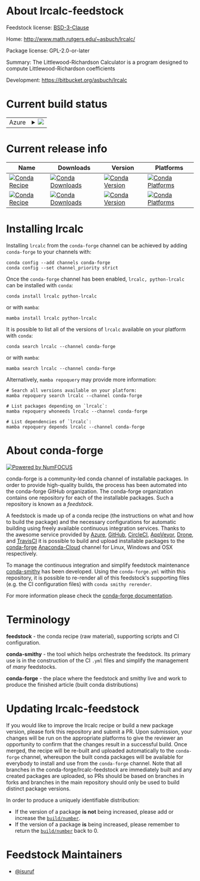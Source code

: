 About lrcalc-feedstock
======================

Feedstock license: [BSD-3-Clause](https://github.com/conda-forge/lrcalc-feedstock/blob/main/LICENSE.txt)

Home: http://www.math.rutgers.edu/~asbuch/lrcalc/

Package license: GPL-2.0-or-later

Summary: The Littlewood-Richardson Calculator is a program designed to compute Littlewood-Richardson coefficients

Development: https://bitbucket.org/asbuch/lrcalc

Current build status
====================


<table>
    
  <tr>
    <td>Azure</td>
    <td>
      <details>
        <summary>
          <a href="https://dev.azure.com/conda-forge/feedstock-builds/_build/latest?definitionId=599&branchName=main">
            <img src="https://dev.azure.com/conda-forge/feedstock-builds/_apis/build/status/lrcalc-feedstock?branchName=main">
          </a>
        </summary>
        <table>
          <thead><tr><th>Variant</th><th>Status</th></tr></thead>
          <tbody><tr>
              <td>linux_64</td>
              <td>
                <a href="https://dev.azure.com/conda-forge/feedstock-builds/_build/latest?definitionId=599&branchName=main">
                  <img src="https://dev.azure.com/conda-forge/feedstock-builds/_apis/build/status/lrcalc-feedstock?branchName=main&jobName=linux&configuration=linux%20linux_64_" alt="variant">
                </a>
              </td>
            </tr><tr>
              <td>linux_aarch64</td>
              <td>
                <a href="https://dev.azure.com/conda-forge/feedstock-builds/_build/latest?definitionId=599&branchName=main">
                  <img src="https://dev.azure.com/conda-forge/feedstock-builds/_apis/build/status/lrcalc-feedstock?branchName=main&jobName=linux&configuration=linux%20linux_aarch64_" alt="variant">
                </a>
              </td>
            </tr><tr>
              <td>linux_ppc64le</td>
              <td>
                <a href="https://dev.azure.com/conda-forge/feedstock-builds/_build/latest?definitionId=599&branchName=main">
                  <img src="https://dev.azure.com/conda-forge/feedstock-builds/_apis/build/status/lrcalc-feedstock?branchName=main&jobName=linux&configuration=linux%20linux_ppc64le_" alt="variant">
                </a>
              </td>
            </tr><tr>
              <td>osx_64</td>
              <td>
                <a href="https://dev.azure.com/conda-forge/feedstock-builds/_build/latest?definitionId=599&branchName=main">
                  <img src="https://dev.azure.com/conda-forge/feedstock-builds/_apis/build/status/lrcalc-feedstock?branchName=main&jobName=osx&configuration=osx%20osx_64_" alt="variant">
                </a>
              </td>
            </tr><tr>
              <td>osx_arm64</td>
              <td>
                <a href="https://dev.azure.com/conda-forge/feedstock-builds/_build/latest?definitionId=599&branchName=main">
                  <img src="https://dev.azure.com/conda-forge/feedstock-builds/_apis/build/status/lrcalc-feedstock?branchName=main&jobName=osx&configuration=osx%20osx_arm64_" alt="variant">
                </a>
              </td>
            </tr>
          </tbody>
        </table>
      </details>
    </td>
  </tr>
</table>

Current release info
====================

| Name | Downloads | Version | Platforms |
| --- | --- | --- | --- |
| [![Conda Recipe](https://img.shields.io/badge/recipe-lrcalc-green.svg)](https://anaconda.org/conda-forge/lrcalc) | [![Conda Downloads](https://img.shields.io/conda/dn/conda-forge/lrcalc.svg)](https://anaconda.org/conda-forge/lrcalc) | [![Conda Version](https://img.shields.io/conda/vn/conda-forge/lrcalc.svg)](https://anaconda.org/conda-forge/lrcalc) | [![Conda Platforms](https://img.shields.io/conda/pn/conda-forge/lrcalc.svg)](https://anaconda.org/conda-forge/lrcalc) |
| [![Conda Recipe](https://img.shields.io/badge/recipe-python--lrcalc-green.svg)](https://anaconda.org/conda-forge/python-lrcalc) | [![Conda Downloads](https://img.shields.io/conda/dn/conda-forge/python-lrcalc.svg)](https://anaconda.org/conda-forge/python-lrcalc) | [![Conda Version](https://img.shields.io/conda/vn/conda-forge/python-lrcalc.svg)](https://anaconda.org/conda-forge/python-lrcalc) | [![Conda Platforms](https://img.shields.io/conda/pn/conda-forge/python-lrcalc.svg)](https://anaconda.org/conda-forge/python-lrcalc) |

Installing lrcalc
=================

Installing `lrcalc` from the `conda-forge` channel can be achieved by adding `conda-forge` to your channels with:

```
conda config --add channels conda-forge
conda config --set channel_priority strict
```

Once the `conda-forge` channel has been enabled, `lrcalc, python-lrcalc` can be installed with `conda`:

```
conda install lrcalc python-lrcalc
```

or with `mamba`:

```
mamba install lrcalc python-lrcalc
```

It is possible to list all of the versions of `lrcalc` available on your platform with `conda`:

```
conda search lrcalc --channel conda-forge
```

or with `mamba`:

```
mamba search lrcalc --channel conda-forge
```

Alternatively, `mamba repoquery` may provide more information:

```
# Search all versions available on your platform:
mamba repoquery search lrcalc --channel conda-forge

# List packages depending on `lrcalc`:
mamba repoquery whoneeds lrcalc --channel conda-forge

# List dependencies of `lrcalc`:
mamba repoquery depends lrcalc --channel conda-forge
```


About conda-forge
=================

[![Powered by
NumFOCUS](https://img.shields.io/badge/powered%20by-NumFOCUS-orange.svg?style=flat&colorA=E1523D&colorB=007D8A)](https://numfocus.org)

conda-forge is a community-led conda channel of installable packages.
In order to provide high-quality builds, the process has been automated into the
conda-forge GitHub organization. The conda-forge organization contains one repository
for each of the installable packages. Such a repository is known as a *feedstock*.

A feedstock is made up of a conda recipe (the instructions on what and how to build
the package) and the necessary configurations for automatic building using freely
available continuous integration services. Thanks to the awesome service provided by
[Azure](https://azure.microsoft.com/en-us/services/devops/), [GitHub](https://github.com/),
[CircleCI](https://circleci.com/), [AppVeyor](https://www.appveyor.com/),
[Drone](https://cloud.drone.io/welcome), and [TravisCI](https://travis-ci.com/)
it is possible to build and upload installable packages to the
[conda-forge](https://anaconda.org/conda-forge) [Anaconda-Cloud](https://anaconda.org/)
channel for Linux, Windows and OSX respectively.

To manage the continuous integration and simplify feedstock maintenance
[conda-smithy](https://github.com/conda-forge/conda-smithy) has been developed.
Using the ``conda-forge.yml`` within this repository, it is possible to re-render all of
this feedstock's supporting files (e.g. the CI configuration files) with ``conda smithy rerender``.

For more information please check the [conda-forge documentation](https://conda-forge.org/docs/).

Terminology
===========

**feedstock** - the conda recipe (raw material), supporting scripts and CI configuration.

**conda-smithy** - the tool which helps orchestrate the feedstock.
                   Its primary use is in the construction of the CI ``.yml`` files
                   and simplify the management of *many* feedstocks.

**conda-forge** - the place where the feedstock and smithy live and work to
                  produce the finished article (built conda distributions)


Updating lrcalc-feedstock
=========================

If you would like to improve the lrcalc recipe or build a new
package version, please fork this repository and submit a PR. Upon submission,
your changes will be run on the appropriate platforms to give the reviewer an
opportunity to confirm that the changes result in a successful build. Once
merged, the recipe will be re-built and uploaded automatically to the
`conda-forge` channel, whereupon the built conda packages will be available for
everybody to install and use from the `conda-forge` channel.
Note that all branches in the conda-forge/lrcalc-feedstock are
immediately built and any created packages are uploaded, so PRs should be based
on branches in forks and branches in the main repository should only be used to
build distinct package versions.

In order to produce a uniquely identifiable distribution:
 * If the version of a package **is not** being increased, please add or increase
   the [``build/number``](https://docs.conda.io/projects/conda-build/en/latest/resources/define-metadata.html#build-number-and-string).
 * If the version of a package **is** being increased, please remember to return
   the [``build/number``](https://docs.conda.io/projects/conda-build/en/latest/resources/define-metadata.html#build-number-and-string)
   back to 0.

Feedstock Maintainers
=====================

* [@isuruf](https://github.com/isuruf/)

